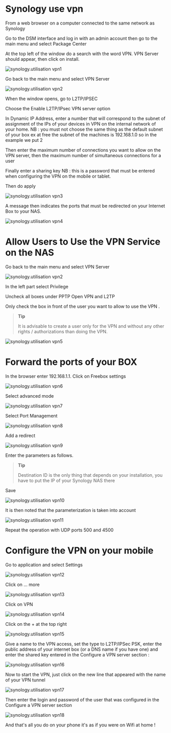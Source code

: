 # Synology use vpn

From a web browser on a computer connected to the same network as Synology

Go to the DSM interface and log in with an admin account then go to the main menu and select Package Center

At the top left of the window do a search with the word VPN. VPN Server should appear, then click on install.

![synology.utilisation vpn1](images/synology.utilisation_vpn1.png)

Go back to the main menu and select VPN Server

![synology.utilisation vpn2](images/synology.utilisation_vpn2.png)

When the window opens, go to L2TP/IPSEC

Choose the Enable L2TP/IPsec VPN server option

In Dynamic IP Address, enter a number that will correspond to the subnet of assignment of the IPs of your devices in VPN on the internal network of your home. NB : you must not choose the same thing as the default subnet of your box ex at free the subnet of the machines is 192.168.1.0 so in the example we put 2

Then enter the maximum number of connections you want to allow on the VPN server, then the maximum number of simultaneous connections for a user

Finally enter a sharing key NB : this is a password that must be entered when configuring the VPN on the mobile or tablet.

Then do apply

![synology.utilisation vpn3](images/synology.utilisation_vpn3.png)

A message then indicates the ports that must be redirected on your Internet Box to your NAS.

![synology.utilisation vpn4](images/synology.utilisation_vpn4.png)

# Allow Users to Use the VPN Service on the NAS

Go back to the main menu and select VPN Server

![synology.utilisation vpn2](images/synology.utilisation_vpn2.png)

In the left part select Privilege

Uncheck all boxes under PPTP Open VPN and L2TP

Only check the box in front of the user you want to allow to use the VPN .

> **Tip**
>
> It is advisable to create a user only for the VPN and without any other rights / authorizations than doing the VPN.

![synology.utilisation vpn5](images/synology.utilisation_vpn5.png)

# Forward the ports of your BOX 

In the browser enter 192.168.1.1. Click on Freebox settings

![synology.utilisation vpn6](images/synology.utilisation_vpn6.png)

Select advanced mode

![synology.utilisation vpn7](images/synology.utilisation_vpn7.png)

Select Port Management

![synology.utilisation vpn8](images/synology.utilisation_vpn8.png)

Add a redirect

![synology.utilisation vpn9](images/synology.utilisation_vpn9.png)

Enter the parameters as follows.

> **Tip**
>
> Destination ID is the only thing that depends on your installation, you have to put the IP of your Synology NAS there

Save

![synology.utilisation vpn10](images/synology.utilisation_vpn10.png)

It is then noted that the parameterization is taken into account

![synology.utilisation vpn11](images/synology.utilisation_vpn11.png)

Repeat the operation with UDP ports 500 and 4500

# Configure the VPN on your mobile

Go to application and select Settings

![synology.utilisation vpn12](images/synology.utilisation_vpn12.png)

Click on … more

![synology.utilisation vpn13](images/synology.utilisation_vpn13.png)

Click on VPN

![synology.utilisation vpn14](images/synology.utilisation_vpn14.png)

Click on the + at the top right

![synology.utilisation vpn15](images/synology.utilisation_vpn15.png)

Give a name to the VPN access, set the type to L2TP/IPSec PSK, enter the public address of your internet box (or a DNS name if you have one) and enter the shared key entered in the Configure a VPN server section :

![synology.utilisation vpn16](images/synology.utilisation_vpn16.png)

Now to start the VPN, just click on the new line that appeared with the name of your VPN tunnel

![synology.utilisation vpn17](images/synology.utilisation_vpn17.png)

Then enter the login and password of the user that was configured in the Configure a VPN server section

![synology.utilisation vpn18](images/synology.utilisation_vpn18.png)

And that's all you do on your phone it's as if you were on Wifi at home !
